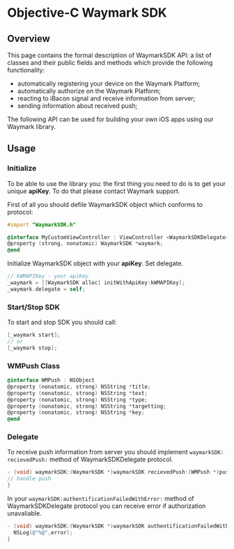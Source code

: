 # Objective-C Waymark SDK  

## Overview
This page contains the formal description of WaymarkSDK API: a list of classes
and their public fields and methods which provide the following functionality:
 * automatically registering your device on the Waymark Platform;
 * automatically authorize on the Waymark Platform;
 * reacting to iBacon signal and receive information from server;
 * sending information about received push;

The following API can be used for building your own iOS apps using our
Waymark library.

## Usage

### Initialize
To be able to use the library you: the first thing you need to do is to get your unique **apiKey**. To do that please contact Waymark support.

First of all you should defile WaymarkSDK object which conforms to <WaymarkSDKDelegate> protocol:

```Objective-C
#import "WaymarkSDK.h"

@interface MyCustomViewController : ViewController <WaymarkSDKDelegate>
@property (strong, nonatomic) WaymarkSDK *waymark;
@end

```

Initialize WaymarkSDK object with your **apiKey**. Set delegate. 

```Objective-C
// kWMAPIKey - your apiKey
_waymark = [[WaymarkSDK alloc] initWithApiKey:kWMAPIKey];
_waymark.delegate = self;
```

### Start/Stop SDK

To start and stop SDK you should call:

```Objective-C
[_waymark start];
// or
[_waymark stop];
```

### WMPush Class

```Objective-C
@interface WMPush : NSObject
@property (nonatomic, strong) NSString *title;
@property (nonatomic, strong) NSString *text;
@property (nonatomic, strong) NSString *type;
@property (nonatomic, strong) NSString *targetting;
@property (nonatomic, strong) NSString *key;
@end
```

### Delegate

To receive push information from server you should implement `waymarkSDK: recievedPush:` method of WaymarkSDKDelegate protocol.

```Objective-C
- (void) waymarkSDK:(WaymarkSDK *)waymarkSDK recievedPush:(WMPush *)push{
// handle push
}
```

In your `waymarkSDK:authentificationFailedWithError:` method of WaymarkSDKDelegate protocol you can receive error if authorization unavaliable.

```Objective-C
- (void) waymarkSDK:(WaymarkSDK *)waymarkSDK authentificationFailedWithError:(NSError *)error{
  NSLog(@"%@",error);
}
```

